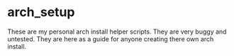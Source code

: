 arch_setup
==========

These are my personal arch install helper scripts.
They are very buggy and untested. 
They are here as a guide for anyone creating there own arch install.
